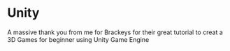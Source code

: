 # Unity
A massive thank you from me for Brackeys for their great tutorial to creat a 3D Games for beginner using Unity Game Engine
